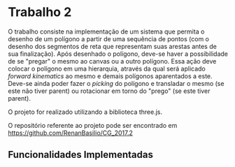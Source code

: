# Trabalho 2

O trabalho consiste na implementação de um sistema que permita o desenho de um polígono a partir de uma sequência de pontos (com o desenho dos segmentos de reta que representam suas arestas antes de sua finalização). Após desenhado o polígono, deve-se haver a possibilidade de se "pregar" o mesmo ao canvas ou a outro polígono. Essa ação deve colocar o polígono em uma hierarquia, através da qual será aplicado _forward kinematics_ ao mesmo e demais polígonos aparentados a este. Deve-se ainda poder fazer o _picking_ do polígono e transladar o mesmo (se este não tiver parent) ou rotacionar em torno do "prego" (se este tiver parent).

O projeto for realizado utilizando a biblioteca three.js.

O repositório referente ao projeto pode ser encontrado em https://github.com/RenanBasilio/CG_2017.2


## Funcionalidades Implementadas